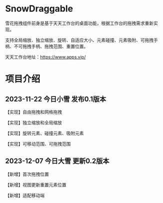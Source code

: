 # SnowDraggable
雪花拖拽组件前身是基于天天工作台的桌面功能，根据工作台的拖拽需求重新实现。

支持全局缩放、独立缩放、旋转、自适应大小、元素碰撞、元素吸附、可拖拽手柄、不可拖拽手柄、拖拽范围、重置位置。

天天工作台地址：https://www.apps.vip/

# 项目介绍
## 2023-11-22 今日小雪 发布0.1版本
【实现】自由拖拽和网格拖拽

【实现】独立缩放和全局缩放

【实现】旋转元素、碰撞元素、吸附元素

【实现】可移动范围、可拖拽范围
## 2023-12-07 今日大雪 更新0.2版本
【新增】首次拖拽位置

【新增】视图更新重置元素位置

【新增】适配移动端
